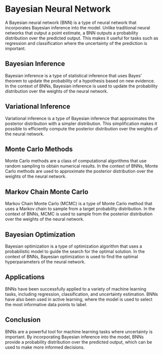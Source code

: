 # Bayesian Neural Network

A Bayesian neural network (BNN) is a type of neural network that incorporates Bayesian inference into the model. Unlike traditional neural networks that output a point estimate, a BNN outputs a probability distribution over the predicted output. This makes it useful for tasks such as regression and classification where the uncertainty of the prediction is important.

## Bayesian Inference

Bayesian inference is a type of statistical inference that uses Bayes' theorem to update the probability of a hypothesis based on new evidence. In the context of BNNs, Bayesian inference is used to update the probability distribution over the weights of the neural network.

## Variational Inference

Variational inference is a type of Bayesian inference that approximates the posterior distribution with a simpler distribution. This simplification makes it possible to efficiently compute the posterior distribution over the weights of the neural network.

## Monte Carlo Methods

Monte Carlo methods are a class of computational algorithms that use random sampling to obtain numerical results. In the context of BNNs, Monte Carlo methods are used to approximate the posterior distribution over the weights of the neural network.

## Markov Chain Monte Carlo

Markov Chain Monte Carlo (MCMC) is a type of Monte Carlo method that uses a Markov chain to sample from a target probability distribution. In the context of BNNs, MCMC is used to sample from the posterior distribution over the weights of the neural network.

## Bayesian Optimization

Bayesian optimization is a type of optimization algorithm that uses a probabilistic model to guide the search for the optimal solution. In the context of BNNs, Bayesian optimization is used to find the optimal hyperparameters of the neural network.

## Applications

BNNs have been successfully applied to a variety of machine learning tasks, including regression, classification, and uncertainty estimation. BNNs have also been used in active learning, where the model is used to select the most informative data points to label.

## Conclusion

BNNs are a powerful tool for machine learning tasks where uncertainty is important. By incorporating Bayesian inference into the model, BNNs provide a probability distribution over the predicted output, which can be used to make more informed decisions.
